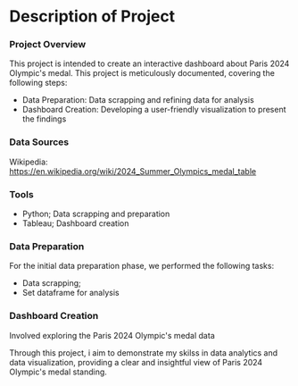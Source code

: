 # Description of Project

### Project Overview
This project is intended to create an interactive dashboard about Paris 2024 Olympic's medal. This project is meticulously documented, covering the following steps:
  - Data Preparation: Data scrapping and refining data for analysis
  - Dashboard Creation: Developing a user-friendly visualization to present the findings

### Data Sources
Wikipedia: https://en.wikipedia.org/wiki/2024_Summer_Olympics_medal_table

### Tools
  - Python; Data scrapping and preparation
  - Tableau; Dashboard creation

### Data Preparation
For the initial data preparation phase, we performed the following tasks:
  - Data scrapping;
  - Set dataframe for analysis

### Dashboard Creation
Involved exploring the Paris 2024 Olympic's medal data

Through this project, i aim to demonstrate my skilss in data analytics and data visualization, providing a clear and insightful view of Paris 2024 Olympic's medal standing.
